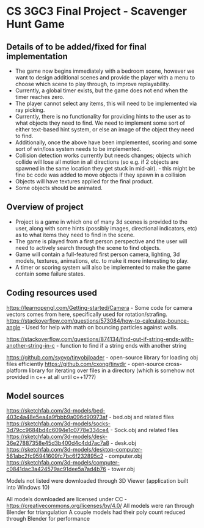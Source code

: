 # CS 3GC3 Final Project - Scavenger Hunt Game

## Details of to be added/fixed for final implementation
- The game now begins immediately with a bedroom scene, however we want to design additional scenes and provide the player with a menu to choose which scene to play through, to improve replayability.
- Currently, a global timer exists, but the game does not end when the timer reaches zero.
- The player cannot select any items, this will need to be implemented via ray picking.
- Currently, there is no functionality for providing hints to the user as to what objects they need to find. We need to implement some sort of either text-based hint system, or else an image of the object they need to find.
- Additionally, once the above have been implemented, scoring and some sort of win/loss system needs to be implemented.
- Collision detection works currently but needs changes; objects which collide will lose all motion in all directions (so e.g. if 2 objects are spawned in the same location they get stuck in mid-air). - this might be fine bc code was added to move objects if they spawn in a collision
- Objects will have textures applied for the final product.
- Some objects should be animated.

## Overview of project

- Project is a game in which one of many 3d scenes is provided to the user, along with some hints (possibly images, directional indicators, etc) as to what items they need to find in the scene.
- The game is played from a first person perspective and the user will need to actively search through the scene to find objects.
- Game will contain a full-featured first person camera, lighting, 3d models, textures, animations, etc. to make it more interesting to play.
- A timer or scoring system will also be implemented to make the game contain some failure states.

## Coding resources used
https://learnopengl.com/Getting-started/Camera - Some code for camera vectors comes from here, specifically used for rotation/strafing.
https://stackoverflow.com/questions/573084/how-to-calculate-bounce-angle - Used for help with math on bouncing particles against walls.

https://stackoverflow.com/questions/874134/find-out-if-string-ends-with-another-string-in-c - function to find if a string ends with another string

https://github.com/syoyo/tinyobjloader - open-source library for loading obj files efficiently
https://github.com/cxong/tinydir - open-source cross-platform library for iterating over files in a directory (which is somehow not provided in c++ at all until c++17??)

## Model sources
https://sketchfab.com/3d-models/bed-403c4a48e5ea4a9fbbb9a096d90973af - bed.obj and related files
https://sketchfab.com/3d-models/socks-3d79cc9684bd4c6094e1c0778e334ce4 - Sock.obj and related files
https://sketchfab.com/3d-models/desk-36e27887358e45d3b400d4c4dd7ac7a8 - desk.obj
https://sketchfab.com/3d-models/desktop-computer-561abc2fc95941609fc7bc6f232895c2 - computer.obj
https://sketchfab.com/3d-models/computer-c0841dac3a424579ac91dee5a7ad4b76 - tower.obj

Models not listed were downloaded through 3D Viewer (application built into Windows 10)

All models downloaded are licensed under CC - https://creativecommons.org/licenses/by/4.0/
All models were ran through Blender for triangulation
A couple models had their poly count reduced through Blender for performance